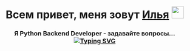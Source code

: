 <h1 align="center">Всем привет, меня зовут <a href="#" target="_blank">Илья</a> 
<img src="https://github.com/blackcater/blackcater/raw/main/images/Hi.gif" height="32"/></h1>
<h3 align="center">Я Python Backend Developer - задавайте вопросы... <a href="https://git.io/typing-svg"><img src="https://readme-typing-svg.herokuapp.com?font=&weight=&size=&pause=1000&color=000000&random=false&width=&height=&lines=%D0%B7%D0%B0%D0%B4%D0%B0%D0%B2%D0%B0%D0%B9%D1%82%D0%B5+%D0%B2%D0%BE%D0%BF%D1%80%D0%BE%D1%81%D1%8B" alt="Typing SVG" /></a></h3>
